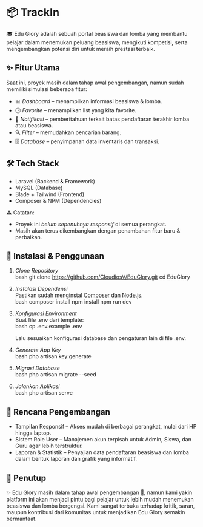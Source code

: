 # 📦 TrackIn  

🎓 Edu Glory adalah sebuah portal beasiswa dan lomba yang membantu pelajar dalam menemukan peluang beasiswa, mengikuti kompetisi, serta mengembangkan potensi diri untuk meraih prestasi terbaik. 

## ✨ Fitur Utama  
Saat ini, proyek masih dalam tahap awal pengembangan, namun sudah memiliki simulasi beberapa fitur:  
- 📊 *Dashboard* – menampilkan informasi beasiswa & lomba.   
- 🕒 *Favorite* – menampilkan list yang kita favorite.  
- 🔔 *Notifikasi* – pemberitahuan terkait batas pendaftaran terakhir lomba atau beasiswa.  
- 🔍 *Filter* – memudahkan pencarian barang.  
- 🗄 *Database* – penyimpanan data inventaris dan transaksi.  

## 🛠 Tech Stack
- Laravel (Backend & Framework)
- MySQL (Database)
- Blade + Tailwind (Frontend)
- Composer & NPM (Dependencies)

⚠ Catatan:  
- Proyek ini *belum sepenuhnya responsif* di semua perangkat.  
- Masih akan terus dikembangkan dengan penambahan fitur baru & perbaikan.  

## 🚀 Instalasi & Penggunaan  

1. *Clone Repository*  
   bash
   git clone https://github.com/CloudiosV/EduGlory.git
   cd EduGlory
   

2. *Instalasi Dependensi*  
   Pastikan sudah menginstal [Composer](https://getcomposer.org/) dan [Node.js](https://nodejs.org/).  
   bash
   composer install
   npm install 
   npm run dev
   

3. *Konfigurasi Environment*  
   Buat file .env dari template:  
   bash
   cp .env.example .env
   
   Lalu sesuaikan konfigurasi database dan pengaturan lain di file .env.  

4. *Generate App Key*  
   bash
   php artisan key:generate
   

5. *Migrasi Database*  
   bash
   php artisan migrate --seed
   

6. *Jalankan Aplikasi*  
   bash
   php artisan serve
     

## 📌 Rencana Pengembangan  
- Tampilan Responsif – Akses mudah di berbagai perangkat, mulai dari HP hingga laptop.
- Sistem Role User – Manajemen akun terpisah untuk Admin, Siswa, dan Guru agar lebih terstruktur. 
- Laporan & Statistik – Penyajian data pendaftaran beasiswa dan lomba dalam bentuk laporan dan grafik yang informatif.

## 🙏 Penutup  
✨ Edu Glory masih dalam tahap awal pengembangan 🚧, namun kami yakin platform ini akan menjadi pintu bagi pelajar untuk lebih mudah menemukan beasiswa dan lomba bergengsi.
Kami sangat terbuka terhadap kritik, saran, maupun kontribusi dari komunitas untuk menjadikan Edu Glory semakin bermanfaat.